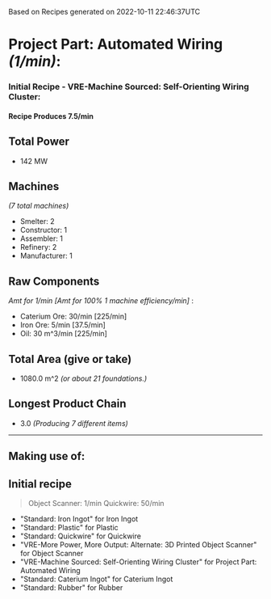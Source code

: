 Based on Recipes generated on 2022-10-11 22:46:37UTC
# Project Part: Automated Wiring *(1/min)*:
### Initial Recipe - VRE-Machine Sourced: Self-Orienting Wiring Cluster:


#### Recipe Produces 7.5/min

## Total Power
*  142 MW

## Machines
*(7 total machines)*
* Smelter: 2
* Constructor: 1
* Assembler: 1
* Refinery: 2
* Manufacturer: 1

## Raw Components
*Amt for 1/min [Amt for 100% 1 machine efficiency/min]*
:
* Caterium Ore: 30/min [225/min]
* Iron Ore: 5/min [37.5/min]
* Oil: 30 m^3/min [225/min]

## Total Area (give or take)
*  1080.0 m^2
*(or about 21 foundations.)*

## Longest Product Chain
*  3.0
*(Producing 7 different items)*


------

## Making use of:

## Initial recipe

> Object Scanner: 1/min
> Quickwire: 50/min

* "Standard: Iron Ingot" for Iron Ingot
* "Standard: Plastic" for Plastic
* "Standard: Quickwire" for Quickwire
* "VRE-More Power, More Output: Alternate: 3D Printed Object Scanner" for Object Scanner
* "VRE-Machine Sourced: Self-Orienting Wiring Cluster" for Project Part: Automated Wiring
* "Standard: Caterium Ingot" for Caterium Ingot
* "Standard: Rubber" for Rubber